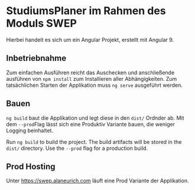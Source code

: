# StudiumsPlaner im Rahmen des Moduls SWEP

Hierbei handelt es sich um ein Angular Projekt, erstellt mit Angular 9.

## Inbetriebnahme

Zum einfachen Ausführen reicht das Auschecken und anschließende ausführen von `npm install` zum Installieren aller Abhängigkeiten. Zum tatsächlichen Starten der Applikation muss `ng serve` ausgeführt werden.

## Bauen

`ng build` baut die Applikation und legt diese in den `dist/` Ordnder ab. Mit dem `--prod`Flag lässt sich eine Produktiv Variante bauen, die weniger Logging beinhaltet.

Run `ng build` to build the project. The build artifacts will be stored in the `dist/` directory. Use the `--prod` flag for a production build.

## Prod Hosting

Unter https://swep.alaneurich.com läuft eine Prod Variante der Applikation.
